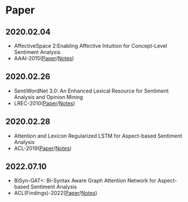 # Paper
## 2020.02.04
- AffectiveSpace 2:Enabling Affective Intuition for Concept-Level Sentiment Analysis
- AAAI-2015([Paper](/Paper/Sentiment%20Lexicon/20200204_AffectiveSpace%202%3A%20Enabling%20Affective%20Intuition%20for%20Concept-Level%20Sentiment%20Analysis.pdf)/[Notes](/Paper/Sentiment%20Lexicon/20200204.md))

## 2020.02.26
- SentiWordNet 3.0: An Enhanced Lexical Resource for Sentiment Analysis and Opinion Mining
- LREC-2010([Paper](/Paper/Sentiment%20Lexicon/20200226_SENTIWORDNET%203.0%20An%20Enhanced%20Lexical%20Resourcefor%20Sentiment%20Analysis%20and%20Opinion%20Mining.pdf)/[Notes](/Paper/Sentiment%20Lexicon/20200226.md))

## 2020.02.28
- Attention and Lexicon Regularized LSTM for Aspect-based Sentiment Analysis
- ACL-2019([Paper](/Paper/Sentiment%20Lexicon/20200228_Attention%20and%20Lexicon%20Regularized%20LSTM%20for%20Aspect-based%20Sentiment%20Analysis.pdf)/[Notes](/Paper/Sentiment%20Lexicon/20200228.md))

## 2022.07.10
- BiSyn-GAT+: Bi-Syntax Aware Graph Attention Network for Aspect-based Sentiment Analysis
- ACL(Findings)-2022([Paper](/Paper/Constituency%20Parsing/2022_07_10_BiSyn-GAT%2B%20Bi-Syntax%20Aware%20Graph%20Attention%20Network%20for%20Aspect-based%20Sentiment%20Analysis.pdf)/[Notes](/Paper/Constituency%20Parsing/2022_07_10.pdf))